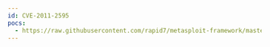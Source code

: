 ```yaml
---
id: CVE-2011-2595
pocs:
  - https://raw.githubusercontent.com/rapid7/metasploit-framework/master/modules/exploits/windows/fileformat/acdsee_fotoslate_string.rb
---
```

